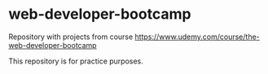 # web-developer-bootcamp
Repository with projects from course https://www.udemy.com/course/the-web-developer-bootcamp

This repository is for practice purposes.
